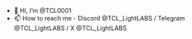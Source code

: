 - 👋 Hi, I’m @TCL0001
- 📫 How to reach me - Discord @TCL_LightLABS / Telegram @TCL_LightLABS / X @TCL_LightLABS
<!---
TCL0001/TCL0001 is a ✨ special ✨ repository because its `README.md` (this file) appears on your GitHub profile.
You can click the Preview link to take a look at your changes.
--->
